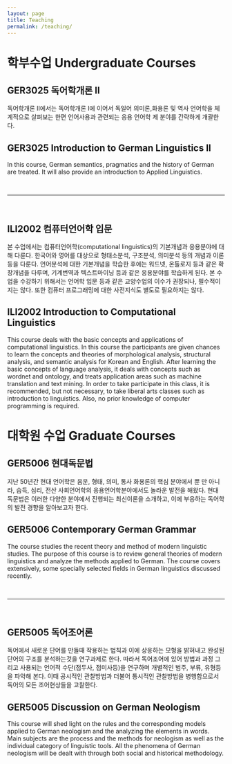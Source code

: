 ```yaml
---
layout: page
title: Teaching
permalink: /teaching/
---
```

# 학부수업 Undergraduate Courses
## GER3025 독어학개론 II
독어학개론 II에서는 독어학개론 I에 이어서 독일어 의미론,화용론 및 역사 언어학을 체계적으로 살펴보는 한편 언어사용과 관련되는 응용 언어학 제 분야를 간략하게 개괄한다.

## GER3025 Introduction to German Linguistics II
In this course, German semantics, pragmatics and the history of German are treated. It will also provide an introduction to Applied Linguistics.

<br/>

*****

<br/> 

## ILI2002 컴퓨터언어학 입문
본 수업에서는 컴퓨터언어학(computational linguistics)의 기본개념과 응용분야에 대해 다룬다. 한국어와 영어를 대상으로 형태소분석, 구조분석, 의미분석 등의 개념과 이론 등을 다룬다. 언어분석에 대한 기본개념을 학습한 후에는 워드넷, 온톨로지 등과 같은 확장개념을 다루며, 기계번역과 텍스트마이닝 등과 같은 응용분야를 학습하게 된다. 본 수업을 수강하기 위해서는 언어학 입문 등과 같은 교양수업의 이수가 권장되나, 필수적이지는 않다. 또한 컴퓨터 프로그래밍에 대한 사전지식도 별도로 필요하지는 않다.

## ILI2002 Introduction to Computational Linguistics
This course deals with the basic concepts and applications of computational linguistics. In this course the participants are given chances to learn the concepts and theories of morphological analysis, structural analysis, and semantic analysis for Korean and English. After learning the basic concepts of language analysis, it deals with concepts such as wordnet and ontology, and treats application areas such as machine translation and text mining. In order to take participate in this class, it is recommended, but not necessary, to take liberal arts classes such as introduction to linguistics. Also, no prior knowledge of computer programming is required.

# 대학원 수업 Graduate Courses
## GER5006 현대독문법
지난 50년간 현대 언어학은 음운, 형태, 의미, 통사 화용론의 핵심 분야에서 뿐 만 아니라, 습득, 심리, 전산 사회언어학의 응용언어학분야에서도 놀라운 발전을 해왔다. 현대 독문법은 이러한 다양한 분야에서 진행되는 최신이론을 소개하고, 이에 부응하는 독어학의 발전 경향을 알아보고자 한다.

## GER5006 Contemporary German Grammar
The course studies the recent theory and method of modern linguistic studies. The purpose of this course is to review general theories of modern linguistics and analyze the methods applied to German. The course covers extensively, some specially selected fields in German linguistics discussed recently. 

<br/>

*****

<br/> 

## GER5005 독어조어론
독어에서 새로운 단어를 만들때 작용하는 법칙과 이에 상응하는 모형을 밝혀내고 완성된 단어의 구조를 분석하는것을 연구과제로 한다. 따라서 독어조어에 있어 방법과 과정 그리고 사용되는 언어적 수단(접두사, 접미사등)을 연구하며 개별적인 범주, 부류, 유형등을 파악해 본다. 이때 공시적인 관찰방법과 더불어 통시적인 관찰방법을 병행함으로서 독어의 모든 조어현상들을 고찰한다.

## GER5005 Discussion on German Neologism
This course will shed light on the rules and the corresponding models applied to German neologism and the analyzing the elements in words. Main subjects are the process and the methods for neologism as well as the individual category of linguistic tools. All the phenomena of German neologism will be dealt with through both social and historical methodology.

